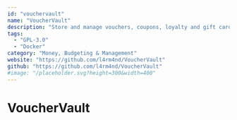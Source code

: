 ```yaml
---
id: "vouchervault"
name: "VoucherVault"
description: "Store and manage vouchers, coupons, loyalty and gift cards digitally. Supports expiry notifications, transaction histories, file uploads and OIDC SSO."
tags:
  - "GPL-3.0"
  - "Docker"
category: "Money, Budgeting & Management"
website: "https://github.com/l4rm4nd/VoucherVault"
github: "https://github.com/l4rm4nd/VoucherVault"
#image: "/placeholder.svg?height=300&width=400"
---
```


# VoucherVault
